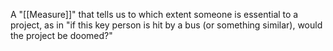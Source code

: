 A "[[Measure]]" that tells us to which extent someone is essential to a project, as in "if this key person is hit by a bus (or something similar), would the project be doomed?"